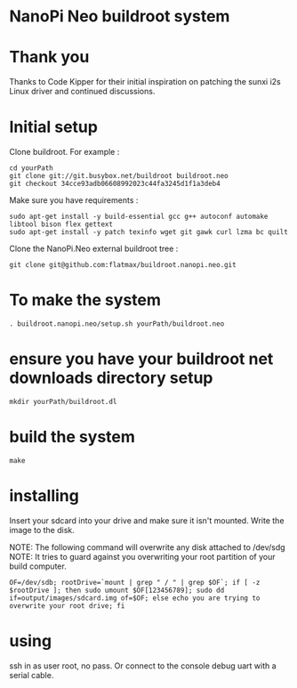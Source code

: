 # NanoPi Neo buildroot system

# Thank you

Thanks to Code Kipper for their initial inspiration on patching the sunxi i2s Linux driver and continued discussions.

# Initial setup

Clone buildroot. For example :

```
cd yourPath
git clone git://git.busybox.net/buildroot buildroot.neo
git checkout 34cce93adb06608992023c44fa3245d1f1a3deb4
```

Make sure you have requirements :
```
sudo apt-get install -y build-essential gcc g++ autoconf automake libtool bison flex gettext
sudo apt-get install -y patch texinfo wget git gawk curl lzma bc quilt
```

Clone the NanoPi.Neo external buildroot tree :
```
git clone git@github.com:flatmax/buildroot.nanopi.neo.git
```

# To make the system

```
. buildroot.nanopi.neo/setup.sh yourPath/buildroot.neo
```

# ensure you have your buildroot net downloads directory setup

```
mkdir yourPath/buildroot.dl
```

# build the system

```
make
```

# installing

Insert your sdcard into your drive and make sure it isn't mounted. Write the image to the disk.

NOTE: The following command will overwrite any disk attached to /dev/sdg
NOTE: It tries to guard against you overwriting your root partition of your build computer.

```
OF=/dev/sdb; rootDrive=`mount | grep " / " | grep $OF`; if [ -z $rootDrive ]; then sudo umount $OF[123456789]; sudo dd if=output/images/sdcard.img of=$OF; else echo you are trying to overwrite your root drive; fi
```

# using

ssh in as user root, no pass. Or connect to the console debug uart with a serial cable.
